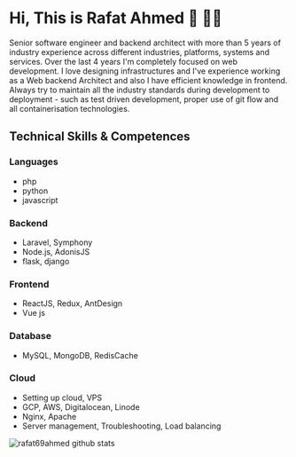 # Hi, This is Rafat Ahmed 👋 👨‍💻

Senior software engineer and backend architect with more than 5 years of industry experience across different industries, platforms, systems and services. Over the last 4 years I'm completely focused on web development. I love designing infrastructures and I've experience working as a Web backend Architect and also I have efficient knowledge in frontend. Always try to maintain all the industry standards during development to deployment - such as test driven development, proper use of git flow and all containerisation technologies.

## Technical Skills & Competences

### Languages
- php
- python
- javascript

### Backend
- Laravel, Symphony
- Node.js, AdonisJS
- flask, django

### Frontend
- ReactJS, Redux, AntDesign
- Vue js

### Database
- MySQL, MongoDB, RedisCache

### Cloud
- Setting up cloud, VPS
- GCP, AWS, Digitalocean, Linode
- Nginx, Apache
- Server management, Troubleshooting, Load balancing


![rafat69ahmed github stats](https://github-readme-stats.vercel.app/api?username=rafat69ahmed&show_icons=true&hide_border=true)
